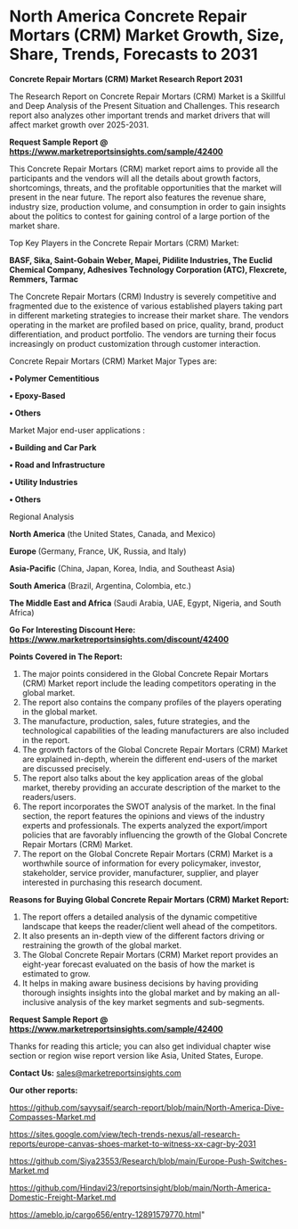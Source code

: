 # North America Concrete Repair Mortars (CRM) Market Growth, Size, Share, Trends, Forecasts to 2031

<strong>Concrete Repair Mortars (CRM) Market Research Report 2031</strong>

The Research Report on Concrete Repair Mortars (CRM) Market is a Skillful and Deep Analysis of the Present Situation and Challenges. This research report also analyzes other important trends and market drivers that will affect market growth over 2025-2031.

<strong>Request Sample Report @ <a href=https://www.marketreportsinsights.com/sample/42400>https://www.marketreportsinsights.com/sample/42400</a></strong>

This Concrete Repair Mortars (CRM) market report aims to provide all the participants and the vendors will all the details about growth factors, shortcomings, threats, and the profitable opportunities that the market will present in the near future. The report also features the revenue share, industry size, production volume, and consumption in order to gain insights about the politics to contest for gaining control of a large portion of the market share.

Top Key Players in the Concrete Repair Mortars (CRM) Market:

<strong>BASF, Sika, Saint-Gobain Weber, Mapei, Pidilite Industries, The Euclid Chemical Company, Adhesives Technology Corporation (ATC), Flexcrete, Remmers, Tarmac</strong>

The Concrete Repair Mortars (CRM) Industry is severely competitive and fragmented due to the existence of various established players taking part in different marketing strategies to increase their market share. The vendors operating in the market are profiled based on price, quality, brand, product differentiation, and product portfolio. The vendors are turning their focus increasingly on product customization through customer interaction.

Concrete Repair Mortars (CRM) Market Major Types are:

<strong>•  Polymer Cementitious

•  Epoxy-Based

•  Others</strong>

Market Major end-user applications :

<strong>•  Building and Car Park

•  Road and Infrastructure

•  Utility Industries

•  Others</strong>

Regional Analysis

</u><strong><b>North America</b></strong> (the United States, Canada, and Mexico)

<strong><b>Europe </b></strong>(Germany, France, UK, Russia, and Italy)

<strong><b>Asia-Pacific</b></strong> (China, Japan, Korea, India, and Southeast Asia)

<strong><b>South America</b></strong> (Brazil, Argentina, Colombia, etc.)

<strong><b>The Middle East and Africa</b></strong> (Saudi Arabia, UAE, Egypt, Nigeria, and South Africa)

<strong>Go For Interesting Discount Here: <a href=https://www.marketreportsinsights.com/discount/42400>https://www.marketreportsinsights.com/discount/42400</a></strong>

<strong>Points Covered in The Report:</strong>
<ol>
  <li>The major points considered in the Global Concrete Repair Mortars (CRM) Market report include the leading competitors operating in the global market.</li>
  <li>The report also contains the company profiles of the players operating in the global market.</li>
  <li>The manufacture, production, sales, future strategies, and the technological capabilities of the leading manufacturers are also included in the report.</li>
  <li>The growth factors of the Global Concrete Repair Mortars (CRM) Market are explained in-depth, wherein the different end-users of the market are discussed precisely.</li>
  <li>The report also talks about the key application areas of the global market, thereby providing an accurate description of the market to the readers/users.</li>
  <li>The report incorporates the SWOT analysis of the market. In the final section, the report features the opinions and views of the industry experts and professionals. The experts analyzed the export/import policies that are favorably influencing the growth of the Global Concrete Repair Mortars (CRM) Market.</li>
  <li>The report on the Global Concrete Repair Mortars (CRM) Market is a worthwhile source of information for every policymaker, investor, stakeholder, service provider, manufacturer, supplier, and player interested in purchasing this research document.</li>
</ol>
<strong>Reasons for Buying Global Concrete Repair Mortars (CRM) Market Report:</strong>

<ol>
  <li>The report offers a detailed analysis of the dynamic competitive landscape that keeps the reader/client well ahead of the competitors.</li>
  <li>It also presents an in-depth view of the different factors driving or restraining the growth of the global market.</li>
  <li>The Global Concrete Repair Mortars (CRM) Market report provides an eight-year forecast evaluated on the basis of how the market is estimated to grow.</li>
  <li>It helps in making aware business decisions by having providing thorough insights insights into the global market and by making an all-inclusive analysis of the key market segments and sub-segments.</li>
</ol>
<strong>Request Sample Report @ <a href=https://www.marketreportsinsights.com/sample/42400>https://www.marketreportsinsights.com/sample/42400</a></strong>


Thanks for reading this article; you can also get individual chapter wise section or region wise report version like Asia, United States, Europe.

<strong>Contact Us:</strong>
sales@marketreportsinsights.com

<strong>Our other reports:</strong>

<a href=https://github.com/sayysaif/search-report/blob/main/North-America-Dive-Compasses-Market.md>https://github.com/sayysaif/search-report/blob/main/North-America-Dive-Compasses-Market.md</a>

<a href=https://sites.google.com/view/tech-trends-nexus/all-research-reports/europe-canvas-shoes-market-to-witness-xx-cagr-by-2031>https://sites.google.com/view/tech-trends-nexus/all-research-reports/europe-canvas-shoes-market-to-witness-xx-cagr-by-2031</a>

<a href=https://github.com/Siya23553/Research/blob/main/Europe-Push-Switches-Market.md>https://github.com/Siya23553/Research/blob/main/Europe-Push-Switches-Market.md</a>

<a href=https://github.com/Hindavi23/reportsinsight/blob/main/North-America-Domestic-Freight-Market.md>https://github.com/Hindavi23/reportsinsight/blob/main/North-America-Domestic-Freight-Market.md</a>

<a href=https://ameblo.jp/cargo656/entry-12891579770.html>https://ameblo.jp/cargo656/entry-12891579770.html</a>"
